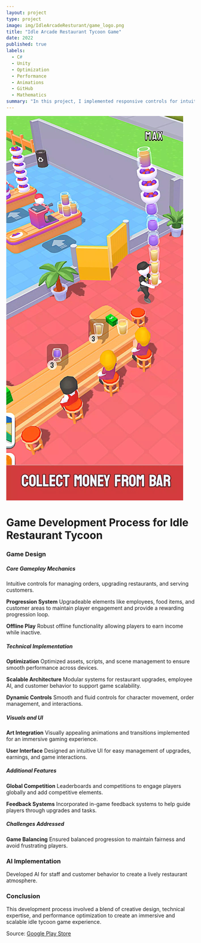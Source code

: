 ```yaml
---
layout: project
type: project
image: img/IdleArcadeResturant/game_logo.png
title: "Idle Arcade Restaurant Tycoon Game"
date: 2022
published: true
labels:
  - C#
  - Unity
  - Optimization
  - Performance
  - Animations
  - GitHub
  - Mathematics
summary: "In this project, I implemented responsive controls for intuitive player interactions, enabling smooth movement for managing customer orders and kitchen tasks. Focused on optimization, ensuring seamless performance across devices, even in complex gameplay scenarios. Designed scalable systems for restaurant upgrades, staff management, and customer interactions. Incorporated dynamic gameplay mechanics, like serving VIP customers and competing globally, while ensuring robust backend systems for offline progression. Prioritized user experience with efficient resource management and engaging progression loops."
---
```


<img class="img-fluid" src="../img/IdleArcadeResturant/game_Cover.png">

<h1>Game Development Process for Idle Restaurant Tycoon</h1>

<h3>Game Design</h3>
<h5>Core Gameplay Mechanics</h5>
Intuitive controls for managing orders, upgrading restaurants, and serving customers.

<b>Progression System</b>
Upgradeable elements like employees, food items, and customer areas to maintain player engagement and provide a rewarding progression loop.

<b>Offline Play</b>
Robust offline functionality allowing players to earn income while inactive.

<h5>Technical Implementation</h5>
<b>Optimization</b>
Optimized assets, scripts, and scene management to ensure smooth performance across devices.

<b>Scalable Architecture</b>
Modular systems for restaurant upgrades, employee AI, and customer behavior to support game scalability.

<b>Dynamic Controls</b>
Smooth and fluid controls for character movement, order management, and interactions.

<h5>Visuals and UI</h5>
<b>Art Integration</b>
Visually appealing animations and transitions implemented for an immersive gaming experience.

<b>User Interface</b>
Designed an intuitive UI for easy management of upgrades, earnings, and game interactions.

<h5>Additional Features</h5>
<b>Global Competition</b>
Leaderboards and competitions to engage players globally and add competitive elements.

<b>Feedback Systems</b>
Incorporated in-game feedback systems to help guide players through upgrades and tasks.

<h5>Challenges Addressed</h5>
<b>Game Balancing</b>
Ensured balanced progression to maintain fairness and avoid frustrating players.

<h3>AI Implementation</h3>
Developed AI for staff and customer behavior to create a lively restaurant atmosphere.

<h3>Conclusion</h3>
This development process involved a blend of creative design, technical expertise, and performance optimization to create an immersive and scalable idle tycoon game experience.


Source: <a href="https://apkpure.com/idle-restaurant-tycoon-games/com.playspare.hyperidlerestaurant">Google Play Store</a>
